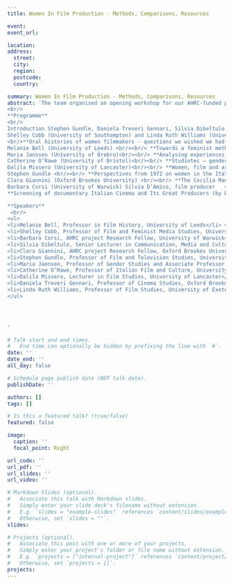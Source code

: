 ```yaml
---
title: Women In Film Production - Methods, Comparisons, Resources

event: 
event_url: 

location: 
address:
  street: 
  city:
  region: 
  postcode: 
  country: 

summary: Women In Film Production - Methods, Comparisons, Resources
abstract: 'The team organised an opening workshop for our AHRC-funded project Women in Italian Film Production - Industrial Histories and Gendered labour, 1945-85 (University of Warwick/Oxford Brookes University) at Warwick University in June 2023. The workshop allowed the team and participating experts to reflect on the role of women within the cinema industry, while exploring specific methods and resources in the field of feminist film history. The aim of the workshop was to bring together researchers from different backgrounds in order to share experiences, ideas, and methodologies, while also developing new paths for future research.     
<br/>
**Programme**
<br/>
Introduction Stephen Gundle, Daniela Treveri Gennari, Silvia Dibeltulo 
Shelley Cobb (University of Southampton) and Linda Ruth Williams (University of Exeter). 
<br/>**Oral histories of women filmmakers - questions we wished we had asked and how we found answers to them anyway **<br/><br/>
Melanie Bell (University of Leeds) <br/><br/> **Towards a feminist methodology of womens gendered labour in film production** <br/><br/>
Maria Janssen (University of Örebro)<br/><br/> **Analysing experiences through interviews - methods and theoretical underpinnings** <br/><br/>
Catherine O’Rawe (University of Bristol)<br/><br/> **Studiotec – gender and the European film studi**o  <br/><br/>
Dalila Missero (University of Lancaster)<br/><br/> **Women, film and archives - an interstitial historiography?**  <br/><br/>
Stephen Gundle <br/><br/> **Perspectives from 1972 on women in the Italian film industry**  <br/><br/>
Clara Giannini (Oxford Brookes University) <br/><br/> **The Cecilia Mangini archive, Bologna **  <br/><br/>
Barbara Corsi (University of Warwick) Silvia D’Amico, film producer   <br/><br/>
**Screening of documentary Italian Cinema and Its Great Producers (by Barbara Corsi)** <br/><br/>

**Speakers**
 <br/>
<ul>
<li>Melanie Bell, Professor in Film History, University of Leeds</li> <br/><br/>
<li>Shelley Cobb, Professor of Film and Feminist Media Studies, University of Southampton</li> <br/><br/>
<li>Barbara Corsi, AHRC project Research Fellow, University of Warwick</li> <br/><br/>
<li>Silvia Dibeltulo, Senior Lecturer in Communication, Media and Culture, Oxford Brookes University</li> <br/><br/>
<li>Clara Giannini, AHRC project Research Fellow, Oxford Brookes University</li> <br/><br/>
<li>Stephen Gundle, Professor of Film and Television Studies, University of Warwick</li>  <br/><br/>
<li>Maria Jannsen, Professor of Gender Studies and Associate Professor of Political Science, Örebro University, Sweden</li>  <br/><br/>
<li>Catherine O’Rawe, Professor of Italian Film and Culture, University of Bristol</li>  <br/><br/>
<li>Dalila Missero, Lecturer in Film Studies, University of Lancaster</li>  <br/><br/>
<li>Daniela Treveri Gennari, Professor of Cinema Studies, Oxford Brookes University</li>   <br/><br/>
<li>Linda Ruth Williams, Professor of Film Studies, University of Exeter</li>
</ul>  
 



'

# Talk start and end times.
#   End time can optionally be hidden by prefixing the line with `#`.
date: ''
date_end: ''
all_day: false

# Schedule page publish date (NOT talk date).
publishDate: ''

authors: []
tags: []

# Is this a featured talk? (true/false)
featured: false

image:
  caption: ''
  focal_point: Right

url_code: ''
url_pdf: ''
url_slides: ''
url_video: ''

# Markdown Slides (optional).
#   Associate this talk with Markdown slides.
#   Simply enter your slide deck's filename without extension.
#   E.g. `slides = "example-slides"` references `content/slides/example-slides.md`.
#   Otherwise, set `slides = ""`.
slides:

# Projects (optional).
#   Associate this post with one or more of your projects.
#   Simply enter your project's folder or file name without extension.
#   E.g. `projects = ["internal-project"]` references `content/project/deep-learning/index.md`.
#   Otherwise, set `projects = []`.
projects:
---
```


